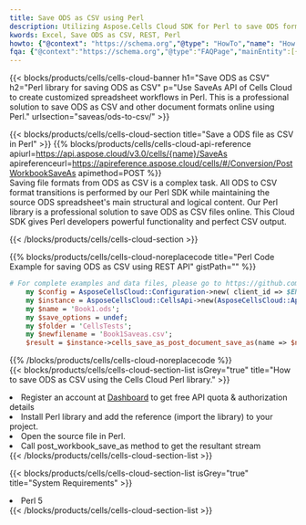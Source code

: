 ```yaml
---
title: Save ODS as CSV using Perl 
description: Utilizing Aspose.Cells Cloud SDK for Perl to save ODS format file as CSV format file. 
kwords: Excel, Save ODS as CSV, REST, Perl
howto: {"@context": "https://schema.org","@type": "HowTo","name": "How to save ODS as CSV using the Cells Cloud Perl library.","description": "How to save ODS as CSV using the Cells Cloud Perl library.","image": {"@type": "ImageObject"},"url": "/perl/saveas/ods-to-csv/","step": [{ "@type": "HowToStep","name": "How to save ODS as CSV using the Cells Cloud Perl library. step 1", "image": {"@type": "ImageObject",},"url": "/perl/saveas/ods-to-csv/","text": "Register an account at <a href='https://dashboard.aspose.cloud/'>Dashboard</a> to get free API quota & authorization details",},{ "@type": "HowToStep","name": "How to save ODS as CSV using the Cells Cloud Perl library. step 1", "image": {"@type": "ImageObject",},"url": "/perl/saveas/ods-to-csv/","text": "Install Perl library and add the reference (import the library) to your project.",},{ "@type": "HowToStep","name": "How to save ODS as CSV using the Cells Cloud Perl library. step 1", "image": {"@type": "ImageObject",},"url": "/perl/saveas/ods-to-csv/","text": "Open the source file in Perl.",},{ "@type": "HowToStep","name": "How to save ODS as CSV using the Cells Cloud Perl library. step 1", "image": {"@type": "ImageObject",},"url": "/perl/saveas/ods-to-csv/","text": "Call post_workbook_save_as method to get the resultant stream",}, ],"supply": {"@type": "HowToSupply","name": "document"},"tool": [{"@type": "HowToTool","name": "VIM, Visual Studio Code, Eclipse"},{"@type": "HowToTool","name": "Aspose Cells"}],"totalTime": "PT6M"}
fqa: {"@context":"https://schema.org","@type":"FAQPage","mainEntity":[{"@type":"Question","name":"Why save file as other formats file in C# using REST API?","acceptedAnswer":{"@type":"Answer","text":"Documents are encoded in many ways, and some files may be incompatible with the software you use. To open and read such files, just save them as appropriate file formats.<br/><ol><li>Install .NET SDK and add the reference (import the library) to your project.</li><li>Open the source file in C# using REST API.</li><li>Call the PostWorkbookSaveAsRequest() method, passing an output filename with required extension.</li><li>Get the result of save as a separate file.</li></ol>"}},{"@type":"Question","name":"What file formats can I save as with your C# library?","acceptedAnswer":{"@type":"Answer","text":"We support a variety of file formats for conversion using .NET library, including XLSX, Excel, xls , PDF, CSV, HTML, Markdown, XML, PNG, JPG, TIFF, Json, TXT and many more."}},{"@type":"Question","name":"What is the maximum allowed file size for conversion using this .NET library?","acceptedAnswer":{"@type":"Answer","text":"There are no file size limits for format conversions using .NET library."}}]}
---
```



{{< blocks/products/cells/cells-cloud-banner h1="Save ODS as CSV" h2="Perl library for saving ODS as CSV" p="Use SaveAs API of Cells Cloud to create customized spreadsheet workflows in Perl. This is a professional solution to save ODS as CSV and other document formats online using Perl." urlsection="saveas/ods-to-csv/" >}}

{{< blocks/products/cells/cells-cloud-section  title="Save a ODS file as CSV in Perl" >}}
{{% blocks/products/cells/cells-cloud-api-reference  apiurl=https://api.aspose.cloud/v3.0/cells/{name}/SaveAs  apireferenceurl=https://apireference.aspose.cloud/cells/#/Conversion/PostWorkbookSaveAs  apimethod=POST %}}
<br/>
Saving file formats from ODS as CSV is a complex task. All ODS to CSV format transitions is performed by our Perl SDK while maintaining the source ODS spreadsheet's main structural and logical content. Our Perl library is a professional solution to save ODS as CSV files online. This Cloud SDK gives Perl developers powerful functionality and perfect CSV output.

{{< /blocks/products/cells/cells-cloud-section >}}

{{% blocks/products/cells/cells-cloud-noreplacecode title="Perl Code Example for saving ODS as CSV using REST API" gistPath="" %}}
  
```perl
# For complete examples and data files, please go to https://github.com/aspose-cells-cloud/aspose-cells-cloud-perl/
    my $config = AsposeCellsCloud::Configuration->new( client_id => $ENV{'ProductClientId'}, client_secret => $ENV{'ProductClientSecret'});
    my $instance = AsposeCellsCloud::CellsApi->new(AsposeCellsCloud::ApiClient->new( $config));
    my $name = 'Book1.ods';
    my $save_options = undef;
    my $folder = 'CellsTests';
    my $newfilename = 'Book1Saveas.csv';
    $result = $instance->cells_save_as_post_document_save_as(name => $name,save_options => $save_options, newfilename => $newfilename, folder => $folder);
```
  
{{% /blocks/products/cells/cells-cloud-noreplacecode  %}}
<br/>
{{< blocks/products/cells/cells-cloud-section-list isGrey="true"  title="How to save ODS as CSV using the Cells Cloud Perl library." >}}
<li>Register an account at <a href="https://dashboard.aspose.cloud/">Dashboard</a> to get free API quota & authorization details</li>
<li>Install Perl library and add the reference (import the library) to your project.</li>
<li>Open the source file in Perl.</li>
<li>Call post_workbook_save_as method to get the resultant stream</li>
{{< /blocks/products/cells/cells-cloud-section-list >}}

{{< blocks/products/cells/cells-cloud-section-list isGrey="true"  title="System Requirements" >}}
<li>Perl 5</li>
{{< /blocks/products/cells/cells-cloud-section-list >}}
